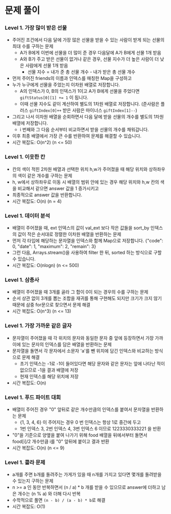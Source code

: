 # 문제 풀이

### Level 1. 가장 많이 받은 선물
- 주어진 조건에서 다음 달에 가장 많은 선물을 받을 수 있는 사람이 받게 되는 선물의 최대 수를 구하는 문제
  + A가 B에게 이번에 선물을 더 많이 준 경우 다음달에 A가 B에게 선물 1개 받음
  + A와 B가 주고 받은 선물이 없거나 같은 경우, 선물 지수가 더 높은 사람이 더 낮은 사람에게 선물 1개 받음
    - 선물 지수 = 내가 준 총 선물 개수 - 내가 받은 총 선물 개수
- 먼저 주어진 friends의 이름과 인덱스를 매칭한 Map을 구성하고
- 누가 누구에게 선물을 주었는지 이차원 배열로 저장합니다.
  + A의 인덱스가 0, B의 인덱스가 1이고 A가 B에게 선물을 주었다면 ```giftStatus[0][1] += 1``` 이 됩니다.
  + 이때 선물 지수도 같이 계산하여 별도의 1차원 배열로 저장합니다. (준사람은 플러스 ```giftIndex[0]++``` 받은 사람은 마이너스 ```giftIndex[1]--```)
- 그리고 나서 이차원 배열을 순회하면서 다음 달에 받을 선물의 개수를 별도의 1차원 배열에 저장합니다.
  + i 번째와 그 다음 순서부터 비교하면서 받을 선물의 개수를 채워갑니다.
- 이후 최종 배열에서 가장 큰 수를 반환하여 문제를 해결할 수 있습니다.
- 시간 복잡도: O(n^2) (n <= 50)

### Level 1. 이웃한 칸
- 칸의 색이 적힌 2차원 배열과 선택한 위치 h,w가 주어졌을 때 해당 위치와 상하좌우의 색이 같은 개수를 구하는 문제
- h, w에서 상하좌우로 이동 시 배열의 범위 안에 있는 경우 해당 위치와 h,w 칸의 색을 비교해서 같으면 answer 값을 1 증가시키고
- 최종적으로 answer 값을 반환합니다.
- 시간 복잡도: O(n) (n = 4)

### Level 1. 데이터 분석
- 배열이 주어졌을 때, ext 인덱스의 값이 val_ext 보다 작은 값들을 sort_by 인덱스의 값이 작은 순서대로 정렬한 이차원 배열을 반환하는 문제
- 먼저 각 타입에 해당하는 문자열을 인덱스와 함께 Map으로 저장합니다. {"code": 0, "date": 1, "maximum": 2, "remain": 3}
- 그런 다음, Arrays.stream()을 사용하여 filter 한 뒤, sorted 하는 방식으로 구할 수 있습니다.
- 시간 복잡도: O(nlogn) (n <= 500)

### Level 1. 삼총사
- 배열이 주어졌을 때 3개를 골라 그 합이 0이 되는 경우의 수를 구하는 문제
- 순서 상관 없이 3개를 뽑는 조합을 재귀를 통해 구현해도 되지만 크기가 크지 않기 때문에 삼중 for문으로 찾으면서 문제 해결
- 시간 복잡도: O(n^3) (n <= 13)

### Level 1. 가장 가까운 같은 글자
- 문자열이 주어졌을 때 각 위치의 문자와 동일한 문자 중 앞에 등장하면서 가장 가까이에 있는 문자의 인덱스를 담은 배열을 반환하는 문제
- 문자열을 돌면서 각 문자에서 소문자 'a'를 뺀 위치에 담긴 인덱스와 비교하는 방식으로 문제 해결
  + 초기 인덱스는 -1로 -1이 들어있다면 해당 문자와 같은 문자는 앞에 나타난 적이 없으므로 -1을 결과 배열에 저장
  + 현재 인덱스를 해당 위치에 저장
- 시간 복잡도: O(n)

### Level 1. 푸드 파이트 대회
- 배열이 주어진 경우 "0" 앞뒤로 같은 개수만큼의 인덱스를 붙여서 문자열을 반환하는 문제
  + {1, 3, 4, 6} 이 주어지는 경우 0 번 인덱스는 항상 1로 중간에 두고
  + 1번 인덱스 3, 2번 인덱스 4, 3번 인덱스 6 이므로 1223330333221 을 반환
- "0"을 기준으로 양옆을 붙여 나가기 위해 food 배열을 뒤에서부터 돌면서 food[i]/2 개수만큼 i를 "0" 앞뒤에 붙이고 결과 반환
- 시간 복잡도: O(n) (n <= 9)

### Level 1. 콜라 문제
- a개를 주면 b개를 돌려주는 가게가 있을 때 n개를 가지고 있다면 몇개를 돌려받을 수 있는지 구하는 문제
- n >= a 인 동안 반복하면서 (n / a) * b 개를 받을 수 있으므로 answer에 더하고 남은 개수는 (n % a) 와 더해 다시 반복
- 수학적으로 풀면 ```(n - b) / (a - b) * b```로 해결
- 시간 복잡도: O(1)

